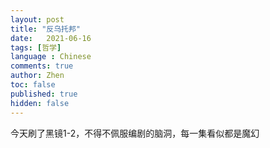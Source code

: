```yaml
---
layout: post
title: "反乌托邦"
date:   2021-06-16
tags: [哲学]
language : Chinese
comments: true
author: Zhen
toc: false
published: true
hidden: false
---
```

今天刷了黑镜1-2，不得不佩服编剧的脑洞，每一集看似都是魔幻
<!--stackedit_data:
eyJoaXN0b3J5IjpbMjA0MzU3NDgzNiwtMTc4NTI3NTM3N119
-->